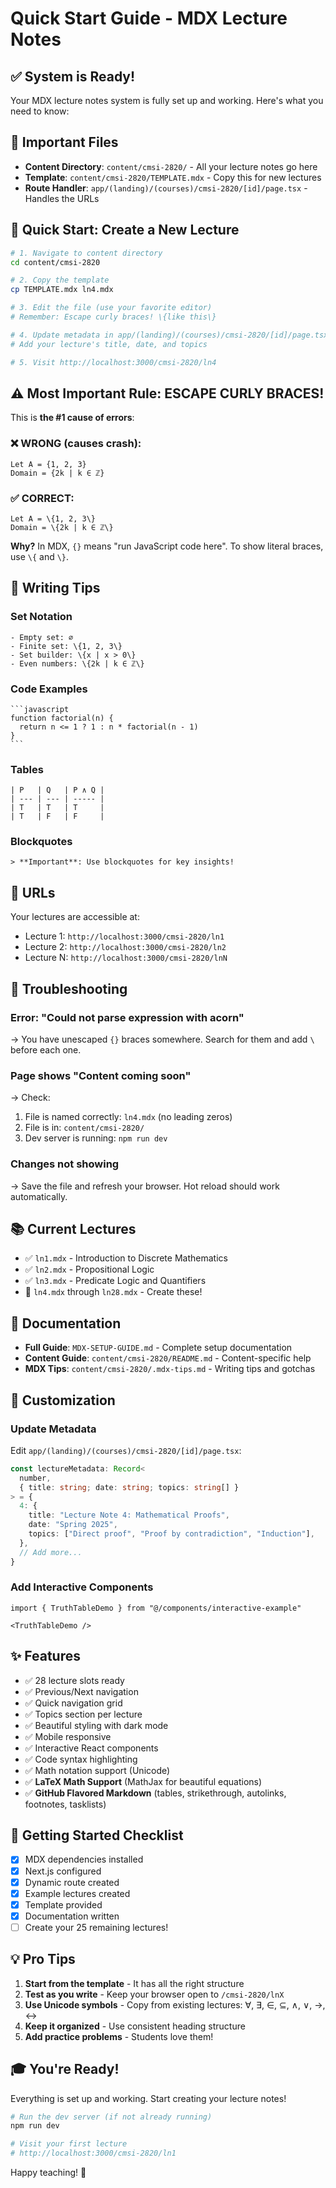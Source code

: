 # Quick Start Guide - MDX Lecture Notes

## ✅ System is Ready!

Your MDX lecture notes system is fully set up and working. Here's what you need to know:

## 📍 Important Files

- **Content Directory**: `content/cmsi-2820/` - All your lecture notes go here
- **Template**: `content/cmsi-2820/TEMPLATE.mdx` - Copy this for new lectures
- **Route Handler**: `app/(landing)/(courses)/cmsi-2820/[id]/page.tsx` - Handles the URLs

## 🚀 Quick Start: Create a New Lecture

```bash
# 1. Navigate to content directory
cd content/cmsi-2820

# 2. Copy the template
cp TEMPLATE.mdx ln4.mdx

# 3. Edit the file (use your favorite editor)
# Remember: Escape curly braces! \{like this\}

# 4. Update metadata in app/(landing)/(courses)/cmsi-2820/[id]/page.tsx
# Add your lecture's title, date, and topics

# 5. Visit http://localhost:3000/cmsi-2820/ln4
```

## ⚠️ Most Important Rule: ESCAPE CURLY BRACES!

This is **the #1 cause of errors**:

### ❌ WRONG (causes crash):

```mdx
Let A = {1, 2, 3}
Domain = {2k | k ∈ ℤ}
```

### ✅ CORRECT:

```mdx
Let A = \{1, 2, 3\}
Domain = \{2k | k ∈ ℤ\}
```

**Why?** In MDX, `{}` means "run JavaScript code here". To show literal braces, use `\{` and `\}`.

## 📝 Writing Tips

### Set Notation

```mdx
- Empty set: ∅
- Finite set: \{1, 2, 3\}
- Set builder: \{x | x > 0\}
- Even numbers: \{2k | k ∈ ℤ\}
```

### Code Examples

````mdx
```javascript
function factorial(n) {
  return n <= 1 ? 1 : n * factorial(n - 1)
}
```
````

### Tables

```mdx
| P   | Q   | P ∧ Q |
| --- | --- | ----- |
| T   | T   | T     |
| T   | F   | F     |
```

### Blockquotes

```mdx
> **Important**: Use blockquotes for key insights!
```

## 🎯 URLs

Your lectures are accessible at:

- Lecture 1: `http://localhost:3000/cmsi-2820/ln1`
- Lecture 2: `http://localhost:3000/cmsi-2820/ln2`
- Lecture N: `http://localhost:3000/cmsi-2820/lnN`

## 🐛 Troubleshooting

### Error: "Could not parse expression with acorn"

→ You have unescaped `{}` braces somewhere. Search for them and add `\` before each one.

### Page shows "Content coming soon"

→ Check:

1. File is named correctly: `ln4.mdx` (no leading zeros)
2. File is in: `content/cmsi-2820/`
3. Dev server is running: `npm run dev`

### Changes not showing

→ Save the file and refresh your browser. Hot reload should work automatically.

## 📚 Current Lectures

- ✅ `ln1.mdx` - Introduction to Discrete Mathematics
- ✅ `ln2.mdx` - Propositional Logic
- ✅ `ln3.mdx` - Predicate Logic and Quantifiers
- 📝 `ln4.mdx` through `ln28.mdx` - Create these!

## 📖 Documentation

- **Full Guide**: `MDX-SETUP-GUIDE.md` - Complete setup documentation
- **Content Guide**: `content/cmsi-2820/README.md` - Content-specific help
- **MDX Tips**: `content/cmsi-2820/.mdx-tips.md` - Writing tips and gotchas

## 🎨 Customization

### Update Metadata

Edit `app/(landing)/(courses)/cmsi-2820/[id]/page.tsx`:

```typescript
const lectureMetadata: Record<
  number,
  { title: string; date: string; topics: string[] }
> = {
  4: {
    title: "Lecture Note 4: Mathematical Proofs",
    date: "Spring 2025",
    topics: ["Direct proof", "Proof by contradiction", "Induction"],
  },
  // Add more...
}
```

### Add Interactive Components

```mdx
import { TruthTableDemo } from "@/components/interactive-example"

<TruthTableDemo />
```

## ✨ Features

- ✅ 28 lecture slots ready
- ✅ Previous/Next navigation
- ✅ Quick navigation grid
- ✅ Topics section per lecture
- ✅ Beautiful styling with dark mode
- ✅ Mobile responsive
- ✅ Interactive React components
- ✅ Code syntax highlighting
- ✅ Math notation support (Unicode)
- ✅ **LaTeX Math Support** (MathJax for beautiful equations)
- ✅ **GitHub Flavored Markdown** (tables, strikethrough, autolinks, footnotes, tasklists)

## 🚦 Getting Started Checklist

- [x] MDX dependencies installed
- [x] Next.js configured
- [x] Dynamic route created
- [x] Example lectures created
- [x] Template provided
- [x] Documentation written
- [ ] Create your 25 remaining lectures!

## 💡 Pro Tips

1. **Start from the template** - It has all the right structure
2. **Test as you write** - Keep your browser open to `/cmsi-2820/lnX`
3. **Use Unicode symbols** - Copy from existing lectures: ∀, ∃, ∈, ⊆, ∧, ∨, →, ↔
4. **Keep it organized** - Use consistent heading structure
5. **Add practice problems** - Students love them!

## 🎓 You're Ready!

Everything is set up and working. Start creating your lecture notes!

```bash
# Run the dev server (if not already running)
npm run dev

# Visit your first lecture
# http://localhost:3000/cmsi-2820/ln1
```

Happy teaching! 🚀
